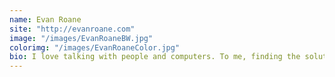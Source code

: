 ```yaml
---
name: Evan Roane
site: "http://evanroane.com"
image: "/images/EvanRoaneBW.jpg"
colorimg: "/images/EvanRoaneColor.jpg"
bio: I love talking with people and computers. To me, finding the solution to a problem is like having a song stuck in my head. I can't let it go until I understand it inside and out.
---
```

